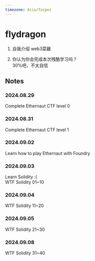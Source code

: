 ```yaml
---
timezone: Asia/Taipei
---
```


# flydragon

1. 自我介绍
web3菜雞

3. 你认为你会完成本次残酷学习吗？  
30%吧，不太自信

## Notes

<!-- Content_START -->

### 2024.08.29
Complete Ethernaut CTF level 0

### 2024.08.31
Complete Ethernaut CTF level 1

### 2024.09.02
Learn how to play Ethernaut with Foundry

### 2024.09.03
Learn Solidity :(  
WTF Solidity 01~10

### 2024.09.04
WTF Solidity 11~20

### 2024.09.05
WTF Solidity 21~30

### 2024.09.08
WTF Solidity 31~40

<!-- Content_END -->
